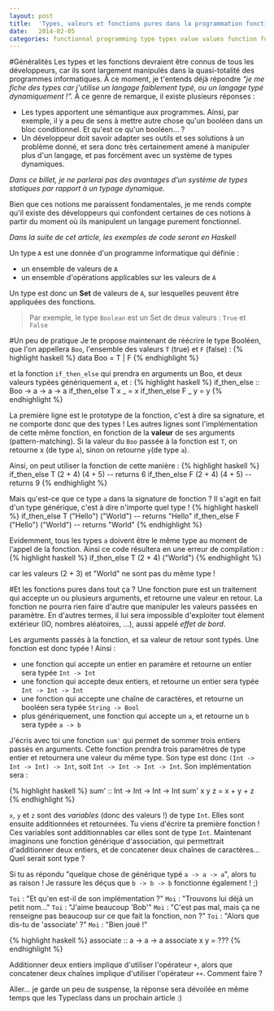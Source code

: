 ```yaml
---
layout: post
title:  'Types, valeurs et fonctions pures dans la programmation fonctionnelle'
date:   2014-02-05
categories: functionnal programming type types value values function functions
---
```


#Généralités
Les types et les fonctions devraient être connus de tous les développeurs,
car ils sont largement manipulés dans la quasi-totalité des programmes informatiques. À ce moment, je t'entends déjà répondre
_"je me fiche des types car j'utilise un langage faiblement typé, ou un langage typé dynamiquement !"._
À ce genre de remarque, il existe plusieurs réponses :

* Les types apportent une sémantique aux programmes. Ainsi, par exemple, il y a peu de sens à mettre autre chose qu'un booléen dans
un bloc conditionnel. Et qu'est ce qu'un booléen... ?
* Un développeur doit savoir adapter ses outils et ses solutions à un problème donné, et sera donc très certainement amené à manipuler
plus d'un langage, et pas forcément avec un système de types dynamiques.

_Dans ce billet, je ne parlerai pas des avantages d'un système de types statiques par rapport à un typage dynamique._

Bien que ces notions me paraissent fondamentales, je me rends compte qu'il existe des développeurs qui confondent certaines de ces
notions à partir du moment où ils manipulent un langage purement fonctionnel.

_Dans la suite de cet article, les exemples de code seront en Haskell_

Un type `A` est une donnée d'un programme informatique qui définie :

* un ensemble de valeurs de `A`
* un ensemble d'opérations applicables sur les valeurs de `A`

Un type est donc un **Set** de valeurs de `A`, sur lesquelles peuvent être appliquées des fonctions.

> Par exemple, le type `Boolean` est un Set de deux valeurs : `True` et `False`

#Un peu de pratique
Je te propose maintenant de réécrire le type Booléen, que l'on appellera `Boo`, l'ensemble des valeurs `T` (true) et `F` (false) :
{% highlight haskell %}
data Boo = T | F
{% endhighlight %}

et la fonction `if_then_else` qui prendra en arguments un Boo, et deux valeurs typées génériquement `a`, et :
{% highlight haskell %}
if_then_else :: Boo -> a -> a -> a
if_then_else T x _ = x
if_then_else F _ y = y
{% endhighlight %}

La première ligne est le prototype de la fonction, c'est à dire sa signature, et ne comporte donc que des types !
Les autres lignes sont l'implémentation de cette même fonction, en fonction de la **valeur** de ses arguments (pattern-matching).
Si la valeur du `Boo` passée à la fonction est `T`, on retourne x (de type `a`), sinon on retourne `y`(de type `a`).

Ainsi, on peut utiliser la fonction de cette manière :
{% highlight haskell %}
if_then_else T (2 + 4) (4 + 5) -- returns 6
if_then_else F (2 + 4) (4 + 5) -- returns 9
{% endhighlight %}

Mais qu'est-ce que ce type `a` dans la signature de fonction ? Il s'agit en fait d'un type générique, c'est à dire n'importe quel type !
{% highlight haskell %}
if_then_else T ("Hello") ("World") -- returns "Hello"
if_then_else F ("Hello") ("World") -- returns "World"
{% endhighlight %}

Evidemment, tous les types `a` doivent être le même type au moment de l'appel de la fonction. Ainsi ce code résultera en une erreur de
compilation :
{% highlight haskell %}
if_then_else T (2 + 4) ("World")
{% endhighlight %}

car les valeurs (2 + 3) et "World" ne sont pas du même type !

#Et les fonctions pures dans tout ça ?
Une fonction pure est un traitement qui accepte un ou plusieurs arguments, et retourne une valeur en retour. La fonction ne pourra
rien faire d'autre que manipuler les valeurs passées en paramètre. En d'autres termes, il lui sera impossible d'exploiter
tout élement extérieur (IO, nombres aléatoires, ...), aussi appelé _effet de bord_.

Les arguments passés à la fonction, et sa valeur de retour sont typés. Une fonction est donc typée !
Ainsi :

* une fonction qui accepte un entier en paramère et retourne un entier sera typée `Int -> Int`
* une fonction qui accepte deux entiers, et retourne un entier sera typée `Int -> Int -> Int`
* une fonction qui accepte une chaîne de caractères, et retourne un booléen sera typée `String -> Bool`
* plus génériquement, une fonction qui accepte un `a`, et retourne un `b` sera typée `a -> b`

J'écris avec toi une fonction `sum'` qui permet de sommer trois entiers passés en arguments. Cette fonction prendra trois paramètres
de type entier et retournera une valeur du même type. Son type est donc `(Int -> Int -> Int) -> Int`, soit `Int -> Int -> Int -> Int`.
Son implémentation sera :

{% highlight haskell %}
sum' :: Int -> Int -> Int -> Int
sum' x y z = x + y + z
{% endhighlight %}

`x`, `y` et `z` sont des _variables_ (donc des valeurs !) de type `Int`. Elles sont ensuite additionnées et retournées. Tu viens d'écrire
ta première fonction !
Ces variables sont additionnables car elles sont de type `Int`.
Maintenant imaginons une fonction générique d'association, qui permettrait d'additionner deux entiers, et de concatener deux chaînes 
de caractères... Quel serait sont type ?

Si tu as répondu "quelque chose de générique typé `a -> a -> a`", alors tu as raison ! Je rassure les déçus que `b -> b -> b` fonctionne
également ! ;)

`Toi` : "Et qu'en est-il de son implémentation ?"
`Moi` : "Trouvons lui déjà un petit nom..."
`Toi` : "J'aime beaucoup 'Bob'"
`Moi` : "C'est pas mal, mais ça ne renseigne pas beaucoup sur ce que fait la fonction, non ?"
`Toi` : "Alors que dis-tu de 'associate' ?"
`Moi` : "Bien joué !"

{% highlight haskell %}
associate :: a -> a -> a
associate x y = ???
{% endhighlight %}

Additionner deux entiers implique d'utiliser l'opérateur `+`, alors que concatener deux chaînes implique d'utiliser l'opérateur `++`.
Comment faire ?

Aller... je garde un peu de suspense, la réponse sera dévoilée en même temps que les Typeclass dans un prochain article :)